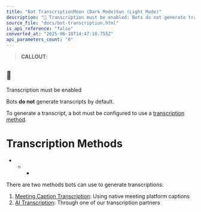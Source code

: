 ```yaml
---
title: "Bot TranscriptionMoon (Dark Mode)Sun (Light Mode)"
description: "📘 Transcription must be enabled: Bots do not generate transcripts by default. To generate a transcript, a bot must be configured to use a transcription method . Transcription Methods There are two methods bots can use to generate transcriptions: Meeting Caption Transcription : Using native meeting ..."
source_file: "docs/bot-transcription.html"
is_api_reference: "false"
converted_at: "2025-06-10T14:47:10.755Z"
api_parameters_count: "0"
---
```

> **CALLOUT**:

## 📘

Transcription must be enabled

Bots **do not** generate transcripts by default.

To generate a transcript, a bot must be configured to use a [transcription method](#transcription-methods).

# Transcription Methods

[](#transcription-methods)
- * *

There are two methods bots can use to generate transcriptions:

1.  [Meeting Caption Transcription](/docs/meeting-caption-transcription.md): Using native meeting platform captions
2.  [AI Transcription](/docs/ai-transcription.md): Through one of our transcription partners
